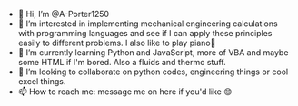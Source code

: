 - 👋 Hi, I’m @A-Porter1250
- 👀 I’m interested in implementing mechanical engineering calculations with programming languages and see if I can apply these principles easily to different problems. I also like to play piano🎵
- 🌱 I’m currently learning Python and JavaScript, more of VBA and maybe some HTML if I'm bored. Also a fluids and thermo stuff.
- 💞️ I’m looking to collaborate on python codes, engineering things or cool excel things.
- 📫 How to reach me: message me on here if you'd like 😊

<!---
A-Porter1250/A-Porter1250 is a ✨ special ✨ repository because its `README.md` (this file) appears on your GitHub profile.
You can click the Preview link to take a look at your changes.
--->

